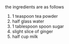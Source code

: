the ingredients are as follows
1. 1 teaspoon tea powder
2. half glass water
3. 1 tablespoon spoon sugar
4. slight slice of ginger
5. half cup milk